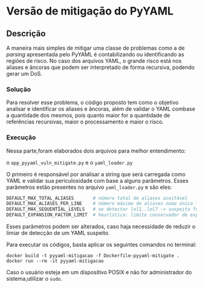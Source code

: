 # Versão de mitigação do PyYAML

## Descrição

A maneira mais simples de mitigar uma classe de problemas como a de _parsing_ apresentada pelo PyYAML é contabilizando ou identificando as regiões de risco. No caso dos arquivos YAML, o grande risco está nos aliases e âncoras que podem ser interpretado de forma recursiva, podendo gerar um DoS.

### Solução

Para resolver esse problema, o código proposto tem como o objetivo analisar e identificar os aliases e âncoras, além de validar o YAML combase a quantidade dos mesmos, pois quanto maior for a quantidade de referências recursivas, maior o processamento e maior o risco.

### Execução

Nessa parte,foram elaborados dois arquivos para melhor entendimento:

o `app_pyyaml_vuln_mitigate.py` e o `yaml_loader.py`

O primeiro é responsável por analisar a string que será carregada como YAML e validar sua periculosidade com base a alguns parâmetros. Esses parâmetros estão presentes no arquivo `yaml_loader.py` e são eles:

```bash
DEFAULT_MAX_TOTAL_ALIASES       # número total de aliases aceitável
DEFAULT_MAX_ALIASES_PER_LINE    # número máximo de aliases numa única linha
DEFAULT_MAX_SEQUENTIAL_LEVELS   # se detectar lol1..lol7 -> suspeita forte
DEFAULT_EXPANSION_FACTOR_LIMIT  # heurística: limite conservador de expansão
```

Esses parâmetros podem ser alterados, caso haja necessidade de reduzir o limiar de detecção de um YAML suspeito.

Para executar os códigos, basta aplicar os seguintes comandos no terminal:

`docker build -t pyyaml-mitigacao -f Dockerfile-pyyaml-mitigate .`
`docker run --rm -it pyyaml-mitigacao`

Caso o usuário esteja em um dispositivo POSIX e não for administrador do sistema,utilizar o `sudo`.